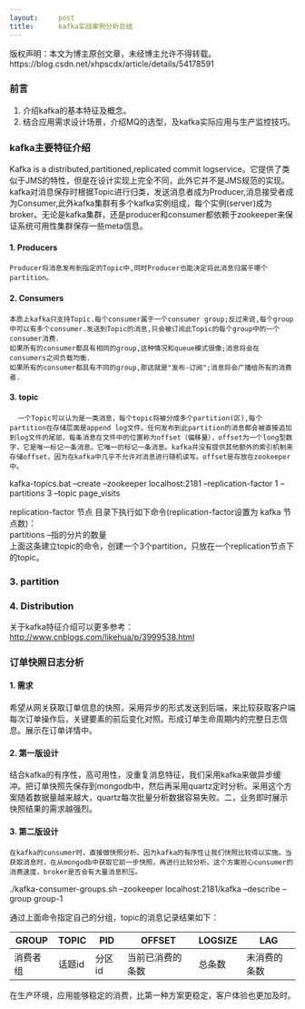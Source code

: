 ```yaml
---
layout:     post
title:      kafka实战案例分析总结
---
```

<div id="article_content" class="article_content clearfix csdn-tracking-statistics" data-pid="blog" data-mod="popu_307" data-dsm="post">
								<div class="article-copyright">
					版权声明：本文为博主原创文章，未经博主允许不得转载。					https://blog.csdn.net/xhpscdx/article/details/54178591				</div>
								            <div id="content_views" class="markdown_views prism-atom-one-dark">
							<!-- flowchart 箭头图标 勿删 -->
							<svg xmlns="http://www.w3.org/2000/svg" style="display: none;"><path stroke-linecap="round" d="M5,0 0,2.5 5,5z" id="raphael-marker-block" style="-webkit-tap-highlight-color: rgba(0, 0, 0, 0);"></path></svg>
							<h3 id="前言">前言</h3>

<ol>
<li>介绍kafka的基本特征及概念。</li>
<li>结合应用需求设计场景，介绍MQ的选型，及kafka实际应用与生产监控技巧。</li>
</ol>



<h3 id="kafka主要特征介绍">kafka主要特征介绍</h3>

<p>Kafka is a distributed,partitioned,replicated commit logservice。它提供了类似于JMS的特性，但是在设计实现上完全不同，此外它并不是JMS规范的实现。kafka对消息保存时根据Topic进行归类，发送消息者成为Producer,消息接受者成为Consumer,此外kafka集群有多个kafka实例组成，每个实例(server)成为broker。无论是kafka集群，还是producer和consumer都依赖于zookeeper来保证系统可用性集群保存一些meta信息。</p>



<h4 id="1-producers">1. Producers</h4>

<pre><code>Producer将消息发布到指定的Topic中,同时Producer也能决定将此消息归属于哪个partition。
</code></pre>



<h4 id="2-consumers">2. Consumers</h4>

<pre><code>本质上kafka只支持Topic.每个consumer属于一个consumer group;反过来说,每个group中可以有多个consumer.发送到Topic的消息,只会被订阅此Topic的每个group中的一个consumer消费.
如果所有的consumer都具有相同的group,这种情况和queue模式很像;消息将会在consumers之间负载均衡.
如果所有的consumer都具有不同的group,那这就是"发布-订阅";消息将会广播给所有的消费者.
</code></pre>



<h4 id="3-topic">3. topic</h4>

<pre><code>  一个Topic可以认为是一类消息，每个topic将被分成多个partition(区),每个partition在存储层面是append log文件。任何发布到此partition的消息都会被直接追加到log文件的尾部，每条消息在文件中的位置称为offset（偏移量），offset为一个long型数字，它是唯一标记一条消息。它唯一的标记一条消息。kafka并没有提供其他额外的索引机制来存储offset，因为在kafka中几乎不允许对消息进行随机读写。offset是存放在zookeeper中。
</code></pre>

<p>kafka-topics.bat –create –zookeeper localhost:2181 –replication-factor 1 –partitions 3 –topic page_visits</p>

<p>replication-factor    节点  目录下执行如下命令(replication-factor设置为 kafka 节点数)： <br>
partitions            –指的分片的数量 <br>
上面这条建立topic的命令，创建一个3个partition，只放在一个replication节点下的topic。</p>



<h3 id="3-partition">3. partition</h3>



<h3 id="4-distribution">4. Distribution</h3>

<p>关于kafka特征介绍可以更多参考：<a href="http://www.cnblogs.com/likehua/p/3999538.html" rel="nofollow">http://www.cnblogs.com/likehua/p/3999538.html</a></p>



<h3 id="订单快照日志分析">订单快照日志分析</h3>



<h4 id="1-需求">1. 需求</h4>

<p>希望从网关获取订单信息的快照，采用异步的形式发送到后端，来比较获取客户端每次订单操作后，关键要素的前后变化对照。形成订单生命周期内的完整日志信息。展示在订单详情中。</p>



<h4 id="2-第一版设计">2. 第一版设计</h4>

<p>结合kafka的有序性，高可用性，没重复消息特征，我们采用kafka来做异步缓冲。把订单快照先保存到mongodb中，然后再采用quartz定时分析。采用这个方案随着数据量越来越大，quartz每次批量分析数据容易失败。二，业务即时展示快照结果的需求越强烈。</p>



<h4 id="3-第二版设计">3. 第二版设计</h4>

<pre><code>在kafka的cunsumer时，直接做快照分析。因为kafka的有序性让我们快照比较得以实施。当获取消息时，在从mongodb中获取它前一步快照，再进行比较分析。这个方案担心cunsumer的消费速度，broker是否会有大量消息积压。 
</code></pre>

<p>./kafka-consumer-groups.sh –zookeeper localhost:2181/kafka –describe –group group-1</p>

<p>通过上面命令指定自己的分组，topic的消息记录结果如下：</p>

<table>
<thead>
<tr>
  <th>GROUP</th>
  <th>TOPIC</th>
  <th>PID</th>
  <th>OFFSET</th>
  <th>LOGSIZE</th>
  <th>LAG</th>
</tr>
</thead>
<tbody><tr>
  <td>消费者组</td>
  <td>话题id</td>
  <td>分区id</td>
  <td>当前已消费的条数</td>
  <td>总条数</td>
  <td>未消费的条数</td>
</tr>
</tbody></table>


<p>在生产环境，应用能够稳定的消费，比第一种方案更稳定，客户体验也更加及时。</p>            </div>
						<link href="https://csdnimg.cn/release/phoenix/mdeditor/markdown_views-9e5741c4b9.css" rel="stylesheet">
                </div>